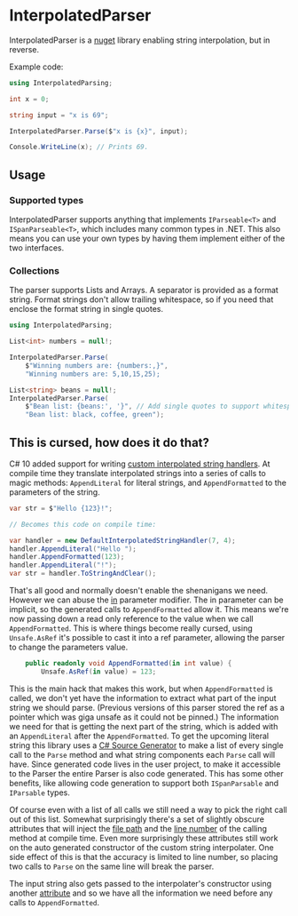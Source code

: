 # InterpolatedParser

InterpolatedParser is a [nuget](https://www.nuget.org/packages/InterpolatedParser/) library enabling string interpolation, but in reverse.

Example code:
```csharp
using InterpolatedParsing;

int x = 0;

string input = "x is 69";

InterpolatedParser.Parse($"x is {x}", input);

Console.WriteLine(x); // Prints 69.
```

## Usage

### Supported types
InterpolatedParser supports anything that implements `IParseable<T>` and `ISpanParseable<T>`, which includes many common types in .NET. This also means you can use your own types by having them implement either of the two interfaces.

### Collections
The parser supports Lists and Arrays. A separator is provided as a format string. Format strings don't allow trailing whitespace, so if you need that enclose the format string in single quotes.

```csharp
using InterpolatedParsing;

List<int> numbers = null!;

InterpolatedParser.Parse(
	$"Winning numbers are: {numbers:,}",
	"Winning numbers are: 5,10,15,25);

List<string> beans = null!;
InterpolatedParser.Parse(
	$"Bean list: {beans:', '}", // Add single quotes to support whitespace
	"Bean list: black, coffee, green");

```


## This is cursed, how does it do that?
C# 10 added support for writing [custom interpolated string handlers](https://learn.microsoft.com/en-us/dotnet/csharp/whats-new/tutorials/interpolated-string-handler). At compile time they translate interpolated strings into a series of calls to magic methods: `AppendLiteral` for literal strings, and `AppendFormatted` to the parameters of the string.

```csharp
var str = $"Hello {123}!";

// Becomes this code on compile time:

var handler = new DefaultInterpolatedStringHandler(7, 4);
handler.AppendLiteral("Hello ");
handler.AppendFormatted(123);
handler.AppendLiteral("!");
var str = handler.ToStringAndClear();
```

That's all good and normally doesn't enable the shenanigans we need. However we can abuse the [in](https://learn.microsoft.com/en-us/dotnet/csharp/language-reference/keywords/method-parameters#in-parameter-modifier) parameter modifier. The in parameter can be implicit, so the generated calls to `AppendFormatted` allow it. This means we're now passing down a read only reference to the value when we call `AppendFormatted`. This is where things become really cursed, using `Unsafe.AsRef` it's possible to cast it into a ref parameter, allowing the parser to change the parameters value.

```csharp
    public readonly void AppendFormatted(in int value) {
        Unsafe.AsRef(in value) = 123;
```

This is the main hack that makes this work, but when `AppendFormatted` is called, we don't yet have the information to extract what part of the input string we should parse. (Previous versions of this parser stored the ref as a pointer which was giga unsafe as it could not be pinned.) The information we need for that is getting the next part of the string, which is added with an `AppendLiteral` after the `AppendFormatted`. To get the upcoming literal string this library uses a [C# Source Generator](https://learn.microsoft.com/en-us/dotnet/csharp/roslyn-sdk/source-generators-overview) to make a list of every single call to the `Parse` method and what string components each `Parse` call will have. Since generated code lives in the user project, to make it accessible to the Parser the entire Parser is also code generated. This has some other benefits, like allowing code generation to support both `ISpanParsable` and `IParsable` types.

Of course even with a list of all calls we still need a way to pick the right call out of this list. Somewhat surprisingly there's a set of slightly obscure attributes that will inject the [file path](https://learn.microsoft.com/en-us/dotnet/api/system.runtime.compilerservices.callerfilepathattribute) and the [line number](https://learn.microsoft.com/en-us/dotnet/api/system.runtime.compilerservices.callerlinenumberattribute) of the calling method at compile time.
Even more surprisingly these attributes still work on the auto generated constructor of the custom string interpolater. One side effect of this is that the accuracy is limited to line number, so placing two calls to `Parse` on the same line will break the parser.

The input string also gets passed to the interpolater's constructor using another [attribute](https://learn.microsoft.com/en-us/dotnet/api/system.runtime.compilerservices.interpolatedstringhandlerargumentattribute) and so we have all the information we need before any calls to `AppendFormatted`.
